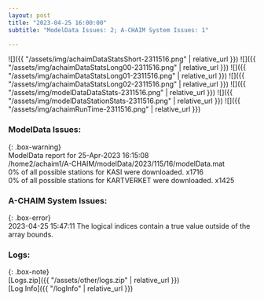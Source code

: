 ```yaml
---
layout: post
title: "2023-04-25 16:00:00"
subtitle: "ModelData Issues: 2; A-CHAIM System Issues: 1"

---
```


![]({{ "/assets/img/achaimDataStatsShort-2311516.png" | relative_url }})
![]({{ "/assets/img/achaimDataStatsLong00-2311516.png" | relative_url }})
![]({{ "/assets/img/achaimDataStatsLong01-2311516.png" | relative_url }})
![]({{ "/assets/img/achaimDataStatsLong02-2311516.png" | relative_url }})
![]({{ "/assets/img/modelDataDataStats-2311516.png" | relative_url }})
![]({{ "/assets/img/modelDataStationStats-2311516.png" | relative_url }})
![]({{ "/assets/img/achaimRunTime-2311516.png" | relative_url }})


### ModelData Issues:  
  
{: .box-warning}  
 ModelData report for 25-Apr-2023 16:15:08   
 /home2/achaim1/A-CHAIM/modelData/2023/115/16/modelData.mat   
 0% of all possible stations for KASI were downloaded. x1716   
 0% of all possible stations for KARTVERKET were downloaded. x1425   
  
### A-CHAIM System Issues:  
  
{: .box-error}  
2023-04-25 15:47:11 The logical indices contain a true value outside of the array bounds.  

### Logs:  
  
{: .box-note}  
[Logs.zip]({{ "/assets/other/logs.zip" | relative_url }})  
[Log Info]({{ "/logInfo" | relative_url }})  
